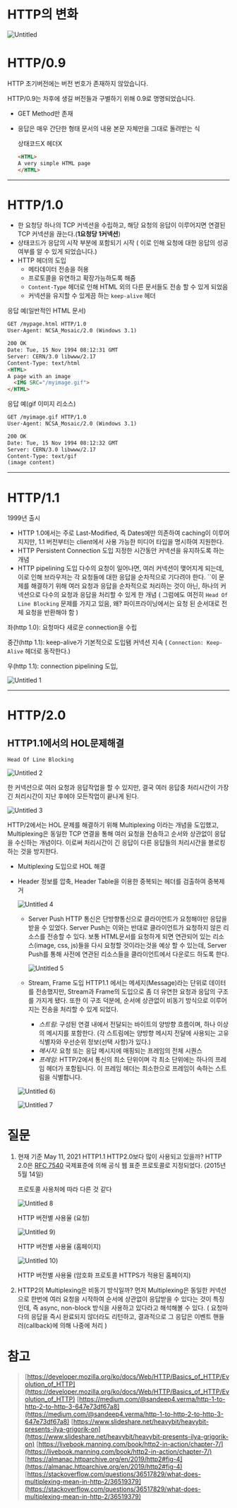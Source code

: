 # HTTP의 변화

![Untitled](https://user-images.githubusercontent.com/38197077/118433952-1a66af00-b717-11eb-80ec-34220a41522c.png)

# HTTP/0.9

HTTP 초기버전에는 버전 번호가 존재하지 않았습니다.

HTTP/0.9는 차후에 생길 버전들과 구별하기 위해 0.9로 명명되었습니다.

- GET Method만 존재
- 응답은 매우 간단한 형태
문서의 내용 본문 자체만을 그대로 돌려받는 식

    상태코드X 헤더X

    ```html
    <HTML>
    A very simple HTML page
    </HTML>
    ```

---

# HTTP/1.0

- 한 요청당 하나의 TCP 커넥션을 수립하고, 해당 요청의 응답이 이루어지면 연결된 TCP 커넥션을 끊는다.(**1요청당 1커넥션**)
- 상태코드가 응답의 시작 부분에 포함되기 시작 ( 이로 인해 요청에 대한 응답의 성공여부를 알 수 있게 되었습니다.)
- HTTP 헤더의 도입
    - 메타데이터 전송을 허용
    - 프로토콜을 유연하고 확장가능하도록 해줌
    - `Content-Type` 헤더로 인해 HTML 외의 다른 문서들도 전송 할 수 있게 되었음
    - 커넥션을 유지할 수 있게끔 하는 `keep-alive` 헤더

응답 예(일반적인 HTML 문서)

```html
GET /mypage.html HTTP/1.0
User-Agent: NCSA_Mosaic/2.0 (Windows 3.1)

200 OK
Date: Tue, 15 Nov 1994 08:12:31 GMT
Server: CERN/3.0 libwww/2.17
Content-Type: text/html
<HTML>
A page with an image
  <IMG SRC="/myimage.gif">
</HTML>
```

응답 예(gif 이미지 리소스)

```html
GET /myimage.gif HTTP/1.0
User-Agent: NCSA_Mosaic/2.0 (Windows 3.1)

200 OK
Date: Tue, 15 Nov 1994 08:12:32 GMT
Server: CERN/3.0 libwww/2.17
Content-Type: text/gif
(image content)
```

---

# HTTP/1.1

1999년 출시

- HTTP 1.0에서는 주로 Last-Modified, 즉 Dates에만 의존하여 caching이 이루어지지만, 1.1 버전부터는 client에서 사용 가능한 미디어 타입을 명시하여 지원한다.
- HTTP Persistent Connection 도입
지정한 시간동안 커넥션을 유지하도록 하는 개념
- HTTP pipelining 도입
다수의 요청이 일어나면, 여러 커넥션이 맺어지게 되는데, 이로 인해 브라우저는 각 요청들에 대한 응답을 순차적으로 기다려야 한다. 
``이 문제를 해결하기 위해 여러 요청과 응답을 순차적으로 처리하는 것이 아닌, 하나의 커넥션으로 다수의 요청과 응답을 처리할 수 있게 한 개념 ( 그럼에도 여전히 `Head Of Line Blocking` 문제를 가지고 있음, 왜? 파이프라이닝에서는 요청 된 순서대로 전체 요청을 반환해야 함 )

좌(http 1.0): 요청마다 새로운 connection을 수립

중간(http 1.1): keep-alive가 기본적으로 도입됌  커넥션 지속 ( `Connection: Keep-Alive` 헤더로 동작한다.)

우(http 1.1): connection pipelining 도입,  

![Untitled 1](https://user-images.githubusercontent.com/38197077/118433935-15a1fb00-b717-11eb-8041-65adb564e02f.png)

---

# HTTP/2.0

## HTTP1.1에서의 HOL문제해결

`Head Of Line Blocking`

![Untitled 2](https://user-images.githubusercontent.com/38197077/118433937-16d32800-b717-11eb-90a6-06a1fd73224b.png)

한 커넥션으로 여러 요청과 응답작업을 할 수 있지만, 결국 여러 응답중 처리시간이 가장 긴 처리시간이 지난 후에야 모든작업이 끝나게 된다.

![Untitled 3](https://user-images.githubusercontent.com/38197077/118433939-176bbe80-b717-11eb-8367-df9e52de7ab9.png)

HTTP/2에서는 HOL 문제를 해결하기 위해 Multiplexing 이라는 개념을 도입했고, Multiplexing은 동일한 TCP 연결을 통해 여러 요청을 전송하고 순서와 상관없이 응답을 수신하는 개념이다. 이로써 처리시간이 긴 응답이 다른 응답들의 처리시간을 블로킹하는 것을 방지한다.

- Multiplexing 도입으로 HOL 해결
- Header 정보를 압축, Header Table을 이용한 중복되는 헤더를 검출하여 중복제거

    ![Untitled 4](https://user-images.githubusercontent.com/38197077/118433941-18045500-b717-11eb-8a13-9727e0d65b93.png)

    - Server Push
    HTTP 통신은 단방향통신으로 클라이언트가 요청해야만 응답을 받을 수 있었다.
    Server Push는 이와는 반대로 클라이언트가 요청하지 않은 리소스를 전송할 수 있다.
    보통 HTML문서를 요청하게 되면 연관되어 있는 리소스(image, css, js)들을 다시 요청할 것이라는것을 예상 할 수 있는데, Server Push를 통해 사전에 연관된 리소스들을 클라이언트에서 다운로드 하도록 한다.

        ![Untitled 5](https://user-images.githubusercontent.com/38197077/118433942-18045500-b717-11eb-8034-a585a4f59aad.png)

    - Stream, Frame 도입
    HTTP1.1 에서는 메세지(Message)라는 단위로 데이터를 전송했지만,
    Stream과 Frame의 도입으로 좀 더 유연한 요청과 응답의 구조를 가지게 됐다.
    또한 이 구조 덕분에, 순서에 상관없이 비동기 방식으로 이루어지는 전송을 처리할 수 있게 되었다.
        - *스트림*: 구성된 연결 내에서 전달되는 바이트의 양방향 흐름이며, 하나 이상의 메시지를 포함한다.
        (각 스트림에는 양방향 메시지 전달에 사용되는 고유 식별자와 우선순위 정보(선택 사항)가 있다.)
        - *메시지*: 요청 또는 응답 메시지에 매핑되는 프레임의 전체 시퀀스
        - *프레임*: HTTP/2에서 통신의 최소 단위이며 각 최소 단위에는 하나의 프레임 헤더가 포함됩니다. 이 프레임 헤더는 최소한으로 프레임이 속하는 스트림을 식별합니다.

    ![Untitled 6](https://user-images.githubusercontent.com/38197077/118433944-189ceb80-b717-11eb-8f3a-8c84f338fd78.png))

    ![Untitled 7](https://user-images.githubusercontent.com/38197077/118433946-189ceb80-b717-11eb-95c6-341447cff3a0.png)

# 질문

1. 현재 기준 May 11, 2021 HTTP1.1 HTTP2.0보다 많이 사용되고 있을까?
HTTP 2.0은 [RFC 7540](https://datatracker.ietf.org/doc/html/rfc7540) 국제표준에 의해 공식 웹 표준 프로토콜로 지정되었다. (2015년 5월 14일)

    프로토콜 사용처에 따라 다른 것 같다

    ![Untitled 8](https://user-images.githubusercontent.com/38197077/118433947-19358200-b717-11eb-93a6-c21788f71470.png)

    HTTP 버전별 사용율 (요청)

    ![Untitled 9](https://user-images.githubusercontent.com/38197077/118433948-19ce1880-b717-11eb-90fd-82f8adb63669.png))

    HTTP 버전별 사용율 (홈페이지)

    ![Untitled 10](https://user-images.githubusercontent.com/38197077/118433951-19ce1880-b717-11eb-8443-3efbb15dafdd.png))

    HTTP 버전별 사용율 (암호화 프로토콜 HTTPS가 적용된 홈페이지)

2. HTTP2의 Multiplexing은 비동기 방식일까?
먼저 Multiplexing은 동일한 커넥션으로 한번에 여러 요청을 시작하여 순서에 상관없이 응답받을 수 있다는 것이 특징인데, 즉 async, non-block 방식을 사용하고 있다라고 해석해볼 수 있다. ( 요청마다의 응답을 즉시 완료되지 않더라도 리턴하고, 결과적으로 그 응답은 이벤트 핸들러(callback)에 의해 나중에 처리 )

# 참고

> [https://developer.mozilla.org/ko/docs/Web/HTTP/Basics_of_HTTP/Evolution_of_HTTP](https://developer.mozilla.org/ko/docs/Web/HTTP/Basics_of_HTTP/Evolution_of_HTTP)
[https://medium.com/@sandeep4.verma/http-1-to-http-2-to-http-3-647e73df67a8](https://medium.com/@sandeep4.verma/http-1-to-http-2-to-http-3-647e73df67a8)
[https://www.slideshare.net/heavybit/heavybit-presents-ilya-grigorik-on](https://www.slideshare.net/heavybit/heavybit-presents-ilya-grigorik-on)
[https://livebook.manning.com/book/http2-in-action/chapter-7/](https://livebook.manning.com/book/http2-in-action/chapter-7/)
[https://almanac.httparchive.org/en/2019/http2#fig-4](https://almanac.httparchive.org/en/2019/http2#fig-4)
[https://stackoverflow.com/questions/36517829/what-does-multiplexing-mean-in-http-2/36519379](https://stackoverflow.com/questions/36517829/what-does-multiplexing-mean-in-http-2/36519379)